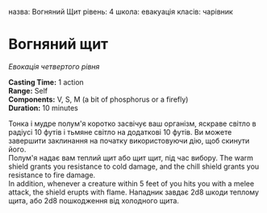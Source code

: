 назва: Вогняний Щит рівень: 4 школа: евакуація класів: чарівник

# Вогняний щит
_Евокація четвертого рівня_

**Casting Time:** 1 action    
**Range:** Self    
**Components:** V, S, M (a bit of phosphorus or a firefly)    
**Duration:** 10 minutes

Тонка і мудре полум'я коротко засвічує ваш організм, яскраве світло в радіусі 10 футів і тьмяне світло на додаткові 10 футів. Ви можете завершити заклинання на початку використовуючи дію, щоб скинути його.    
Полум'я надає вам теплий щит або щит щит, під час вибору. The warm shield grants you resistance to cold damage, and the chill shield grants you resistance to fire damage.    
In addition, whenever a creature within 5 feet of you hits you with a melee attack, the shield erupts with flame. Нападник завдає 2d8 шкоди теплому щита, або 2d8 пошкодження від холодного щита. 